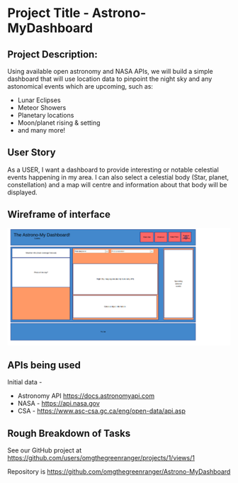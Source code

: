 # Project Title - Astrono-MyDashboard

## Project Description:
Using available open astronomy and NASA APIs, we will build a simple dashboard that will use location data to pinpoint the night sky and any astonomical events which are upcoming, such as:
- Lunar Eclipses
- Meteor Showers
- Planetary locations
- Moon/planet rising & setting
- and many more!

## User Story

As a USER, I want a dashboard to provide interesting or notable celestial events happening in my area. I can also select a celestial body (Star, planet, constellation) and a map will centre and information about that body will be displayed.

## Wireframe of interface

![wireframe image](./astrono-my-dashboard.png)

## APIs being used
Initial data - 

- Astronomy API https://docs.astronomyapi.com
- NASA - https://api.nasa.gov
- CSA - https://www.asc-csa.gc.ca/eng/open-data/api.asp

## Rough Breakdown of Tasks

See our GitHub project at https://github.com/users/omgthegreenranger/projects/1/views/1

Repository is https://github.com/omgthegreenranger/Astrono-MyDashboard
